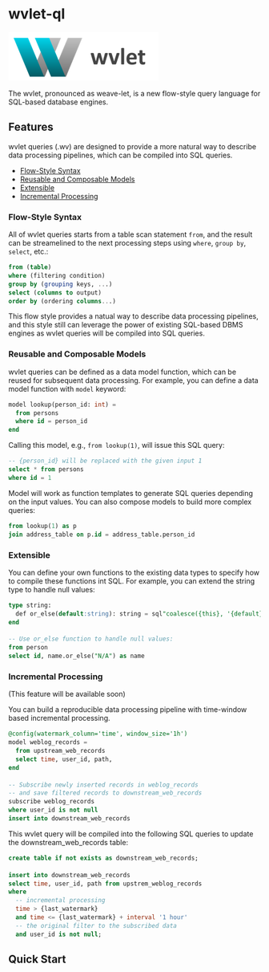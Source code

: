 # wvlet-ql

![wvlet](logos/wvlet-banner-300.png)

The wvlet, pronounced as weave-let, is a new flow-style query language for SQL-based database engines. 


## Features

wvlet queries (.wv) are designed to provide a more natural way to describe data processing pipelines, which can be compiled into SQL queries.

- [Flow-Style Syntax](#flow-style-syntax)
- [Reusable and Composable Models](#reusable-and-composable-models)
- [Extensible](#extensible)
- [Incremental Processing](#incremental-processing)

### Flow-Style Syntax

All of wvlet queries starts from a table scan statement `from`, and the result can be streamelined to the next processing steps using `where`, `group by`, `select`, etc.:
```sql
from (table)
where (filtering condition)
group by (grouping keys, ...)
select (columns to output)
order by (ordering columns...)
```
This flow style provides a natual way to describe data processing pipelines, and this style still can leverage the power of existing SQL-based DBMS engines as wvlet queries will be compiled into SQL queries.

### Reusable and Composable Models

wvlet queries can be defined as a data model function, which can be reused for subsequent data processing. For example, you can define a data model function with `model` keyword:
```sql
model lookup(person_id: int) =
  from persons
  where id = person_id
end
```

Calling this model, e.g., `from lookup(1)`, will issue this SQL query:
```sql
-- {person_id} will be replaced with the given input 1
select * from persons
where id = 1
```
Model will work as function templates to generate SQL queries depending on the input values. You can also compose models to build more complex queries:
```sql
from lookup(1) as p
join address_table on p.id = address_table.person_id
```

### Extensible

You can define your own functions to the existing data types to specify how to compile these functions int SQL. For example, you can extend the string type to handle null values:

```sql
type string:
  def or_else(default:string): string = sql"coalesce({this}, '{default}')"
end

-- Use or_else function to handle null values:
from person
select id, name.or_else("N/A") as name
```

### Incremental Processing

(This feature will be available soon)

You can build a reproducible data processing pipeline with time-window based incremental processing.

```sql
@config(watermark_column='time', window_size='1h')
model weblog_records =
  from upstream_web_records
  select time, user_id, path,
end

-- Subscribe newly inserted records in weblog_records
-- and save filtered records to downstream_web_records
subscribe weblog_records
where user_id is not null
insert into downstream_web_records
```

This wvlet query will be compiled into the following SQL queries to update the downstream_web_records table:
```sql
create table if not exists as downstream_web_records;

insert into downstream_web_records
select time, user_id, path from upstrem_weblog_records
where
  -- incremental processing
  time > {last_watermark}
  and time <= {last_watermark} + interval '1 hour'
  -- the original filter to the subscribed data
  and user_id is not null;
```

## Quick Start

